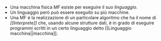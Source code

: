 - Una macchina fisica _MF_ esiste per eseguire il suo _linguaggio_. 
- Un linguaggio però può essere eseguito su più macchine. 
- Una MF è la realizzazione di un particolare algoritmo che ha il nome di _[[Interprete]]_ che, usando alcune strutture dati, è in grado di eseguire programmi scritti in un certo linguaggio detto [[Linguaggio macchina||macchina]].